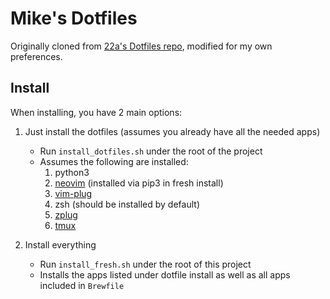 # Mike's Dotfiles

Originally cloned from [22a's Dotfiles repo](https://github.com/22a/dotfiles), modified for my own preferences.

## Install

When installing, you have 2 main options:

1. Just install the dotfiles (assumes you already have all the needed apps)
    - Run `install_dotfiles.sh` under the root of the project
    - Assumes the following are installed:
        1. python3
        2. [neovim](https://github.com/neovim/neovim) (installed via pip3 in fresh install)
        3. [vim-plug](https://github.com/junegunn/vim-plug)
        4. zsh (should be installed by default)
        5. [zplug](https://github.com/zplug/zplug)
        6. [tmux](https://github.com/tmux/tmux)

2. Install everything
    - Run `install_fresh.sh` under the root of this project
    - Installs the apps listed under dotfile install as well as all apps included in `Brewfile`